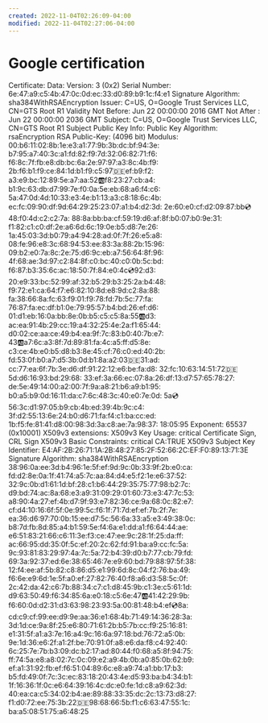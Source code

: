 ```yaml
---
created: 2022-11-04T02:26:09-04:00
modified: 2022-11-04T02:27:06-04:00
---
```


# Google certification

Certificate:
    Data:
        Version: 3 (0x2)
        Serial Number:
            6e:47:a9:c5:4b:47:0c:0d:ec:33:d0:89:b9:1c:f4:e1
        Signature Algorithm: sha384WithRSAEncryption
        Issuer: C=US, O=Google Trust Services LLC, CN=GTS Root R1
        Validity
            Not Before: Jun 22 00:00:00 2016 GMT
            Not After : Jun 22 00:00:00 2036 GMT
        Subject: C=US, O=Google Trust Services LLC, CN=GTS Root R1
        Subject Public Key Info:
            Public Key Algorithm: rsaEncryption
                RSA Public-Key: (4096 bit)
                Modulus:
                    00:b6:11:02:8b:1e:e3:a1:77:9b:3b:dc:bf:94:3e:
                    b7:95:a7:40:3c:a1:fd:82:f9:7d:32:06:82:71:f6:
                    f6:8c:7f:fb:e8:db:bc:6a:2e:97:97:a3:8c:4b:f9:
                    2b:f6:b1:f9:ce:84:1d:b1:f9:c5:97:de:ef:b9:f2:
                    a3:e9:bc:12:89:5e:a7:aa:52:ab:f8:23:27:cb:a4:
                    b1:9c:63:db:d7:99:7e:f0:0a:5e:eb:68:a6:f4:c6:
                    5a:47:0d:4d:10:33:e3:4e:b1:13:a3:c8:18:6c:4b:
                    ec:fc:09:90:df:9d:64:29:25:23:07:a1:b4:d2:3d:
                    2e:60:e0:cf:d2:09:87:bb:cd:48:f0:4d:c2:c2:7a:
                    88:8a:bb:ba:cf:59:19:d6:af:8f:b0:07:b0:9e:31:
                    f1:82:c1:c0:df:2e:a6:6d:6c:19:0e:b5:d8:7e:26:
                    1a:45:03:3d:b0:79:a4:94:28:ad:0f:7f:26:e5:a8:
                    08:fe:96:e8:3c:68:94:53:ee:83:3a:88:2b:15:96:
                    09:b2:e0:7a:8c:2e:75:d6:9c:eb:a7:56:64:8f:96:
                    4f:68:ae:3d:97:c2:84:8f:c0:bc:40:c0:0b:5c:bd:
                    f6:87:b3:35:6c:ac:18:50:7f:84:e0:4c:cd:92:d3:
                    20:e9:33:bc:52:99:af:32:b5:29:b3:25:2a:b4:48:
                    f9:72:e1:ca:64:f7:e6:82:10:8d:e8:9d:c2:8a:88:
                    fa:38:66:8a:fc:63:f9:01:f9:78:fd:7b:5c:77:fa:
                    76:87:fa:ec:df:b1:0e:79:95:57:b4:bd:26:ef:d6:
                    01:d1:eb:16:0a:bb:8e:0b:b5:c5:c5:8a:55:ab:d3:
                    ac:ea:91:4b:29:cc:19:a4:32:25:4e:2a:f1:65:44:
                    d0:02:ce:aa:ce:49:b4:ea:9f:7c:83:b0:40:7b:e7:
                    43:ab:a7:6c:a3:8f:7d:89:81:fa:4c:a5:ff:d5:8e:
                    c3:ce:4b:e0:b5:d8:b3:8e:45:cf:76:c0:ed:40:2b:
                    fd:53:0f:b0:a7:d5:3b:0d:b1:8a:a2:03:de:31:ad:
                    cc:77:ea:6f:7b:3e:d6:df:91:22:12:e6:be:fa:d8:
                    32:fc:10:63:14:51:72:de:5d:d6:16:93:bd:29:68:
                    33:ef:3a:66:ec:07:8a:26:df:13:d7:57:65:78:27:
                    de:5e:49:14:00:a2:00:7f:9a:a8:21:b6:a9:b1:95:
                    b0:a5:b9:0d:16:11:da:c7:6c:48:3c:40:e0:7e:0d:
                    5a:cd:56:3c:d1:97:05:b9:cb:4b:ed:39:4b:9c:c4:
                    3f:d2:55:13:6e:24:b0:d6:71:fa:f4:c1:ba:cc:ed:
                    1b:f5:fe:81:41:d8:00:98:3d:3a:c8:ae:7a:98:37:
                    18:05:95
                Exponent: 65537 (0x10001)
        X509v3 extensions:
            X509v3 Key Usage: critical
                Certificate Sign, CRL Sign
            X509v3 Basic Constraints: critical
                CA:TRUE
            X509v3 Subject Key Identifier: 
                E4:AF:2B:26:71:1A:2B:48:27:85:2F:52:66:2C:EF:F0:89:13:71:3E
    Signature Algorithm: sha384WithRSAEncryption
         38:96:0a:ee:3d:b4:96:1e:5f:ef:9d:9c:0b:33:9f:2b:e0:ca:
         fd:d2:8e:0a:1f:41:74:a5:7c:aa:84:d4:e5:f2:1e:e6:37:52:
         32:9c:0b:d1:61:1d:bf:28:c1:b6:44:29:35:75:77:98:b2:7c:
         d9:bd:74:ac:8a:68:e3:a9:31:09:29:01:60:73:e3:47:7c:53:
         a8:90:4a:27:ef:4b:d7:9f:93:e7:82:36:ce:9a:68:0c:82:e7:
         cf:d4:10:16:6f:5f:0e:99:5c:f6:1f:71:7d:ef:ef:7b:2f:7e:
         ea:36:d6:97:70:0b:15:ee:d7:5c:56:6a:33:a5:e3:49:38:0c:
         b8:7d:fb:8d:85:a4:b1:59:5e:f4:6a:e1:dd:a1:f6:64:44:ae:
         e6:51:83:21:66:c6:11:3e:f3:ce:47:ee:9c:28:1f:25:da:ff:
         ac:66:95:dd:35:0f:5c:ef:20:2c:62:fd:91:ba:a9:cc:fc:5a:
         9c:93:81:83:29:97:4a:7c:5a:72:b4:39:d0:b7:77:cb:79:fd:
         69:3a:92:37:ed:6e:38:65:46:7e:e9:60:bd:79:88:97:5f:38:
         12:f4:ee:af:5b:82:c8:86:d5:e1:99:6d:8c:04:f2:76:ba:49:
         f6:6e:e9:6d:1e:5f:a0:ef:27:82:76:40:f8:a6:d3:58:5c:0f:
         2c:42:da:42:c6:7b:88:34:c7:c1:d8:45:9b:c1:3e:c5:61:1d:
         d9:63:50:49:f6:34:85:6a:e0:18:c5:6e:47:ab:41:42:29:9b:
         f6:60:0d:d2:31:d3:63:98:23:93:5a:00:81:48:b4:ef:cd:8a:
         cd:c9:cf:99:ee:d9:9e:aa:36:e1:68:4b:71:49:14:36:28:3a:
         3d:1d:ce:9a:8f:25:e6:80:71:61:2b:b5:7b:cc:f9:25:16:81:
         e1:31:5f:a1:a3:7e:16:a4:9c:16:6a:97:18:bd:76:72:a5:0b:
         9e:1d:36:e6:2f:a1:2f:be:70:91:0f:a8:e6:da:f8:c4:92:40:
         6c:25:7e:7b:b3:09:dc:b2:17:ad:80:44:f0:68:a5:8f:94:75:
         ff:74:5a:e8:a8:02:7c:0c:09:e2:a9:4b:0b:a0:85:0b:62:b9:
         ef:a1:31:92:fb:ef:f6:51:04:89:6c:e8:a9:74:a1:bb:17:b3:
         b5:fd:49:0f:7c:3c:ec:83:18:20:43:4e:d5:93:ba:b4:34:b1:
         1f:16:36:1f:0c:e6:64:39:16:4c:dc:e0:fe:1d:c8:a9:62:3d:
         40:ea:ca:c5:34:02:b4:ae:89:88:33:35:dc:2c:13:73:d8:27:
         f1:d0:72:ee:75:3b:22:de:98:68:66:5b:f1:c6:63:47:55:1c:
         ba:a5:08:51:75:a6:48:25
